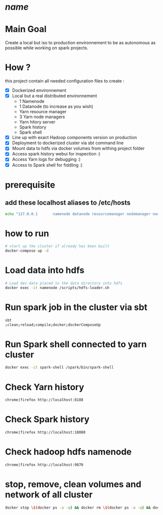 # $name$

# Main Goal

Create a local but iso to production environnement to be as autonomous as possible while working on spark projects.

# How ?

this project contain all needed configuration files to create : 

- [X] Dockerized environnement
- [X] Local but a real distributed environnement
    - 1 Namenode
    - 1 Datanode (to increase as you wish)
    - Yarn resource manager
    - 3 Yarn node managers
    - Yarn hitory server
    - Spark history
    - Spark shell
- [X] Line up with exact Hadoop components version on production
- [X] Deployment to dockerized cluster via sbt command line
- [X] Mount data to hdfs via docker volumes from withing project folder
- [X] Access spark history webui for inspection :)
- [X] Access Yarn logs for debugging :)
- [X] Access to Spark shell for fiddling :)

# prerequisite

## add these localhost aliases to /etc/hosts
```bash
echo "127.0.0.1       namenode datanode resourcemanager nodemanager nodemanager-1 nodemanager-2 nodemanager-3 historyserver spark-master spark-worker spark-history" >> /etc/hosts
```

# how to run

```bash
# start up the cluster if already has been built
docker-compose up -d
```

# Load data into hdfs

```bash
# Load dev data placed in the data directory into hdfs
docker exec -it namenode /scripts/hdfs-loader.sh
```

# Run spark job in the cluster via sbt

```bash
sbt
;clean;reload;compile;docker;dockerComposeUp
```

# Run Spark shell connected to yarn cluster

```bash
docker exec -it spark-shell /spark/bin/spark-shell
```

# Check Yarn history

```bash
chrome|firefox http://localhost:8188
```

# Check Spark history

```bash
chrome|firefox http://localhost:18080
```

# Check hadoop hdfs namenode

```bash
chrome|firefox http://localhost:9870
```

# stop, remove, clean volumes and network of all cluster

```bash
docker stop \$(docker ps -a -q) && docker rm \$(docker ps -a -q) && docker volume prune -f && docker network prune -f
```